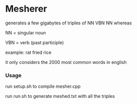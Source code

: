# Mesherer

generates a few gigabytes of triples of NN VBN NN whereas

NN = singular noun

VBN = verb (past participle)

example: rat fried rice

it only considers the 2000 most common words in english

### Usage

run setup.sh to compile mesher.cpp

run run.sh to generate meshed.txt with all the triples
